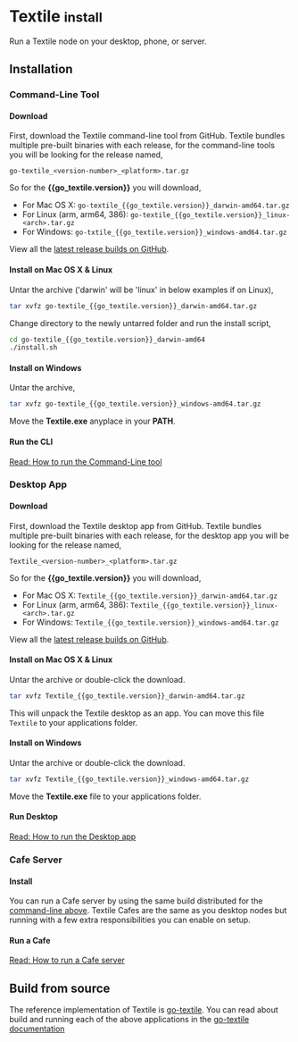 <h1><i class="fas fa-asterisk" style="color:#ff1c3f"></i> Textile <small>install</small></h1>

Run a Textile node on your desktop, phone, or server.

## Installation

### Command-Line Tool

#### Download

First, download the Textile command-line tool from GitHub. Textile bundles multiple pre-built binaries with each release, for the command-line tools you will be looking for the release named,

`go-textile_<version-number>_<platform>.tar.gz`

So for the **{{go_textile.version}}** you will download,

- For Mac OS X: `go-textile_{{go_textile.version}}_darwin-amd64.tar.gz`
- For Linux (arm, arm64, 386): `go-textile_{{go_textile.version}}_linux-<arch>.tar.gz`
- For Windows: `go-txtile_{{go_textile.version}}_windows-amd64.tar.gz`

View all the [latest release builds on GitHub](https://github.com/textileio/go-textile/releases).

#### Install on Mac OS X & Linux

Untar the archive ('darwin' will be 'linux' in below examples if on Linux),

```bash
tar xvfz go-textile_{{go_textile.version}}_darwin-amd64.tar.gz
```

Change directory to the newly untarred folder and run the install script,

```bash
cd go-textile_{{go_textile.version}}_darwin-amd64
./install.sh
```

#### Install on Windows

Untar the archive,

```bash
tar xvfz go-textile_{{go_textile.version}}_windows-amd64.tar.gz
```

Move the **Textile.exe** anyplace in your **PATH**.

#### Run the CLI

[Read: How to run the Command-Line tool](../run/Command-Line)

### Desktop App

#### Download

First, download the Textile desktop app from GitHub. Textile bundles multiple pre-built binaries with each release, for the desktop app you will be looking for the release named,

`Textile_<version-number>_<platform>.tar.gz`

So for the **{{go_textile.version}}** you will download,

- For Mac OS X: `Textile_{{go_textile.version}}_darwin-amd64.tar.gz`
- For Linux (arm, arm64, 386): `Textile_{{go_textile.version}}_linux-<arch>.tar.gz`
- For Windows: `Textile_{{go_textile.version}}_windows-amd64.tar.gz`

View all the [latest release builds on GitHub](https://github.com/textileio/go-textile/releases).

#### Install on Mac OS X & Linux

Untar the archive or double-click the download.

```bash
tar xvfz Textile_{{go_textile.version}}_darwin-amd64.tar.gz
```

This will unpack the Textile desktop as an app. You can move this file `Textile` to your applications folder.

#### Install on Windows

Untar the archive or double-click the download.

```bash
tar xvfz Textile_{{go_textile.version}}_windows-amd64.tar.gz
```

Move the **Textile.exe** file to your applications folder.

#### Run Desktop

[Read: How to run the Desktop app](../run/Desktop-App)

### Cafe Server

#### Install 

You can run a Cafe server by using the same build distributed for the [command-line above](#command-line-tool). Textile Cafes are the same as you desktop nodes but running with a few extra responsibilities you can enable on setup.

#### Run a Cafe

[Read: How to run a Cafe server](../run/Cafe-Server)

## Build from source

The reference implementation of Textile is [go-textile](https://github.com/textileio/go-textile). You can read about build and running each of the above applications in the [go-textile documentation](/textileio/go-textile)
